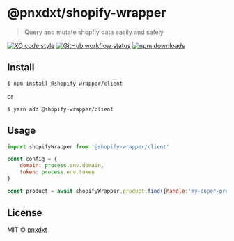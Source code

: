 # @pnxdxt/shopify-wrapper

> Query and mutate shopfiy data easily and safely

[![XO code style](https://img.shields.io/badge/code_style-XO-5ed9c7.svg)](https://github.com/xojs/xo)
[![GitHub workflow status](https://img.shields.io/github/workflow/status/pnxdxt/shopify-wrapper/CI)](https://github.com/pnxdxt/shopify-wrapper/actions/)
[![npm downloads](https://img.shields.io/npm/dt/@shopify-wrapper/client)](https://www.npmjs.com/package/@shopify-wrapper/client)

## Install

```
$ npm install @shopify-wrapper/client
```

or

```
$ yarn add @shopify-wrapper/client
```

## Usage

```js
import shopifyWrapper from '@shopify-wrapper/client'

const config = {
	domain: process.env.domain,
	token: process.env.token
}

const product = await shopifyWrapper.product.find({handle:'my-super-product', config})
```

## License

MIT © [pnxdxt](https://pnxdxt.com)
